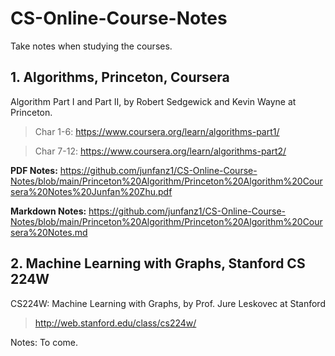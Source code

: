 # CS-Online-Course-Notes

Take notes when studying the courses.

## 1. Algorithms, Princeton, Coursera

Algorithm Part I and Part II, by Robert Sedgewick and Kevin Wayne at Princeton.

> Char 1-6: https://www.coursera.org/learn/algorithms-part1/

> Char 7-12: https://www.coursera.org/learn/algorithms-part2/

__PDF Notes:__ https://github.com/junfanz1/CS-Online-Course-Notes/blob/main/Princeton%20Algorithm/Princeton%20Algorithm%20Coursera%20Notes%20Junfan%20Zhu.pdf

__Markdown Notes:__ https://github.com/junfanz1/CS-Online-Course-Notes/blob/main/Princeton%20Algorithm/Princeton%20Algorithm%20Coursera%20Notes.md

## 2. Machine Learning with Graphs, Stanford CS 224W

CS224W: Machine Learning with Graphs, by Prof. Jure Leskovec at Stanford

> http://web.stanford.edu/class/cs224w/

Notes: To come.
